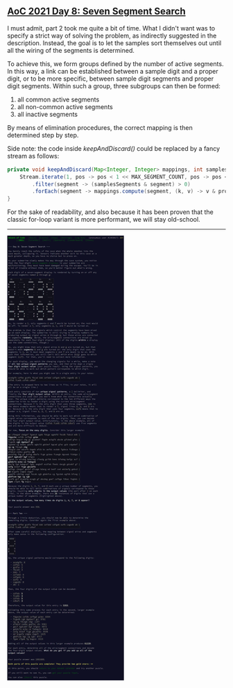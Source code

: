 ## [AoC 2021 Day 8: Seven Segment Search](https://adventofcode.com/2021/day/8)

I must admit, part 2 took me quite a bit of time. What I didn't want was to specify a strict way of solving the problem, as indirectly suggested in the description. Instead, the goal is to let the samples sort themselves out until all the wiring of the segments is determined.

To achieve this, we form groups defined by the number of active segments. In this way, a link can be established between a sample digit and a proper digit, or to be more specific, between sample digit segments and proper digit segments. Within such a group, three subgroups can then be formed:

1. all common active segments
2. all non-common active segments
3. all inactive segments

By means of elimination procedures, the correct mapping is then determined step by step.

Side note: the code inside *keepAndDiscard()* could be replaced by a fancy stream as follows:

```Java
private void keepAndDiscard(Map<Integer, Integer> mappings, int samplesSegments, int propersSegments) {
    Stream.iterate(1, pos -> pos < 1 << MAX_SEGMENT_COUNT, pos -> pos << 1)
        .filter(segment -> (samplesSegments & segment) > 0)
        .forEach(segment -> mappings.compute(segment, (k, v) -> v & propersSegments));
}
```

For the sake of readability, and also because it has been proven that the classic for-loop variant is more performant, we will stay old-school.

---

![AoC 2021 Day 8](../day08--Seven_Segment_Search.png?raw=true)
